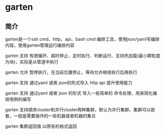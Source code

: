 # garten

## 简介
garten是一个ssh cmd、http、api、bash cmd 编排工具，使用json/yaml写编排内容，使用garten管理运行编排内容

garten 支持 有限循环、超时停止、定时执行、判断运行、支持热加载(最小颗粒度为块)，实际是从管道中执行

garten 允许 暂停执行，在当前位置停止，等待允许继续执行后再执行

garten 支持 通过yaml 或者 json的形式导入 http api 提升使用能力

garten 支持 通过yaml 或者 json 的形式 导入一些简单的 命令处理，用来简化编排用例的编写

garten 支持顺序cluster和并行cluster两种集群，默认为并行集群，集群可以嵌套，一般是需要操作的一些机器或者机器的集合

garten 集群返回值 以原有的格式返回


